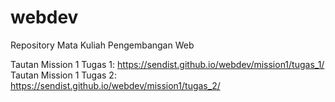 # webdev
Repository Mata Kuliah Pengembangan Web

Tautan Mission 1 Tugas 1: https://sendist.github.io/webdev/mission1/tugas_1/
Tautan Mission 1 Tugas 2: https://sendist.github.io/webdev/mission1/tugas_2/


